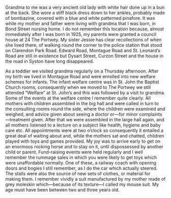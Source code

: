 Grandma to me was a very ancient old lady with white hair done up in a bun at the back. She wore a stiff black dress down to her ankles, probably made of bombazine, covered with a blue and white patterned pinafore. It was while my mother and father were living with grandma that I was born, in Bond Street nursing home. I do not remember this location because, almost immediately after I was born in 1925, my parents were granted a council house at 24 The Portwey. My sister Jessie has clear recollections of when she lived there, of walking round the corner to the police station that stood on Clarendon Park Road. Edward Road, Montague Road and St. Leonard’s Road are still in existence but Dysart Street, Curzon Street and the house in the road in Syston have long disappeared.

As a toddler we visited grandma regularly on a Thursday afternoon. After my birth we lived in Montague Road and were enrolled into new welfare schemes for infants. The infant welfare centre was in St. John the Baptist Church rooms, consequently when we moved to The Portwey we still attended “Welfare” at St. John’s and this was followed by a visit to grandma. Some of the events at the welfare centre I remember quite clearly. All mothers with children assembled in the big hall and were called in turn to the consulting rooms round the side, where the children were examined and weighed, and advice given about seeing a doctor or—for minor complaints—treatment given. After that we were assembled in the large hall again, and all mothers listened to a lecture on a subject like health, hygiene and baby care etc. All appointments were at two o’clock so consequently it entailed a great deal of waiting about and, while the mothers sat and chatted, children played with toys and games provided. My joy was to arrive early to get on an enormous rocking horse and to stay on it, until dispossessed by another child or parent. Fund-raising events were held regularly and I well remember the rummage sales in which you were likely to get toys which were unaffordable normally. One of these, a railway coach with opening doors and bogies I still remember, as I do the car which actually steered. The stalls were also the source of new sets of clothes, or material for making them. I remember vividly a suit manufactured by my mother made of grey moleskin which—because of its texture—I called my mouse suit. My age must have been between two and three years old.
